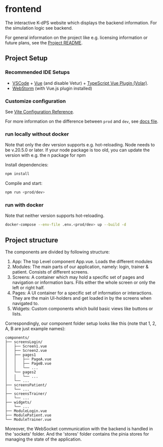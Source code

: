 # frontend

The interactive K-dPS website which displays the backend information. For the simulation logic see backend.

For general information on the project like e.g. licensing information or future plans, see the [Project README](../README.md).

## Project Setup

### Recommended IDE Setups

- [VSCode](https://code.visualstudio.com/) + [Vue](https://marketplace.visualstudio.com/items?itemName=Vue.volar) (and disable Vetur) + 
[TypeScript Vue Plugin (Volar)](https://marketplace.visualstudio.com/items?itemName=Vue.vscode-typescript-vue-plugin).
- [WebStorm](https://www.jetbrains.com/webstorm/) (with Vue.js plugin installed)

### Customize configuration

See [Vite Configuration Reference](https://vitejs.dev/config/).

For more information on the difference between `prod` and `dev`, see [docs file](../docs/deployment-process.md).

### run locally without docker
Note that only the dev version supports e.g. hot-reloading.
Node needs to be v.20.5.0 or later. If your node package is too old, you can update the version with e.g. the n package for npm

Install dependencies:
```bash
npm install
```

Compile and start:
```bash
npm run <prod/dev>
```

### run with docker

Note that neither version supports hot-reloading.

```bash
docker-compose --env-file .env.<prod/dev> up --build -d
```

## Project structure
The components are divided by following structure:

1. App: The top Level component App.vue. Loads the different modules
2. Modules: The main parts of our application, namely: login, trainer & patient. Consists of different screens.
3. Screens: A container which may hold a specific set of pages and navigation or information bars. Fills either the whole screen or only the left 
   or right half.
4. Pages: A UI container for a specific set of information or interactions. They are the main UI-holders and get loaded in by the screens when 
   navigated to.
5. Widgets: Custom components which build basic views like buttons or lists.

Correspondingly, our component folder setup looks like this (note that 1, 2, A, B are just example names):
```
components/
├── screensLogin/
│   ├── Screen1.vue
│   ├── Screen2.vue
│   ├── pages1
│   │   ├── PageA.vue
│   │   ├── PageB.vue
│   │   └── ...
│   └── pages2
│   │   └── ...
│   └── ...
├── screensPatient/
│   └── ...
├── screensTrainer/
│   └── ...
├── widgets/
│   └── ...
├── ModuleLogin.vue
├── ModulePatient.vue
└── ModuleTrainer.vue
```

Moreover, the WebSocket communication with the backend is handled in the 'sockets' folder. And the 'stores' folder contains the pinia stores for 
managing the state of the application.